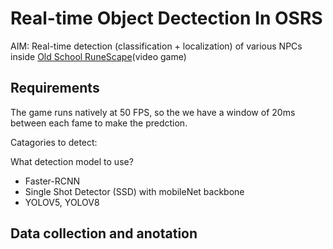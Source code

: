 # Real-time Object Dectection In OSRS

AIM: Real-time detection (classification + localization) of various NPCs inside [Old School RuneScape](https://www.oldschool.runescape.com/)(video game)


## Requirements 

The game runs natively at 50 FPS, so the we have a window of 20ms between each fame to make the predction. 

Catagories to detect: 

What detection model to use? 
  - Faster-RCNN
  - Single Shot Detector (SSD) with mobileNet backbone
  - YOLOV5, YOLOV8

## Data collection and anotation



